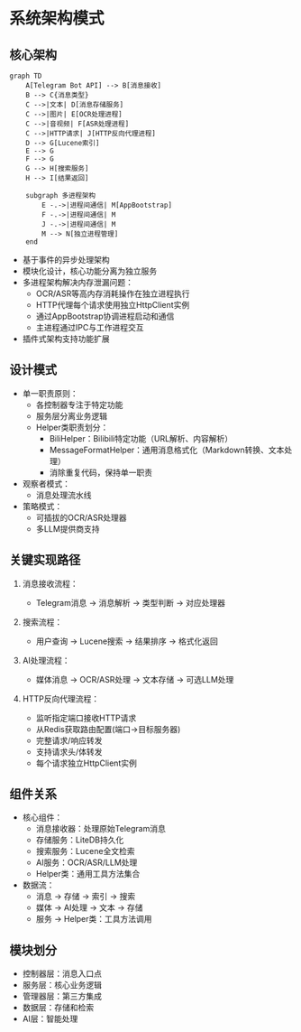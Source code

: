 # 系统架构模式

## 核心架构
```mermaid
graph TD
    A[Telegram Bot API] --> B[消息接收]
    B --> C{消息类型}
    C -->|文本| D[消息存储服务]
    C -->|图片| E[OCR处理进程]
    C -->|音视频| F[ASR处理进程]
    C -->|HTTP请求| J[HTTP反向代理进程]
    D --> G[Lucene索引]
    E --> G
    F --> G
    G --> H[搜索服务]
    H --> I[结果返回]
    
    subgraph 多进程架构
        E -.->|进程间通信| M[AppBootstrap]
        F -.->|进程间通信| M
        J -.->|进程间通信| M
        M --> N[独立进程管理]
    end
```

- 基于事件的异步处理架构
- 模块化设计，核心功能分离为独立服务
- 多进程架构解决内存泄漏问题：
  - OCR/ASR等高内存消耗操作在独立进程执行
  - HTTP代理每个请求使用独立HttpClient实例
  - 通过AppBootstrap协调进程启动和通信
  - 主进程通过IPC与工作进程交互
- 插件式架构支持功能扩展

## 设计模式
- 单一职责原则：
  - 各控制器专注于特定功能
  - 服务层分离业务逻辑
  - Helper类职责划分：
    - BiliHelper：Bilibili特定功能（URL解析、内容解析）
    - MessageFormatHelper：通用消息格式化（Markdown转换、文本处理）
    - 消除重复代码，保持单一职责
- 观察者模式：
  - 消息处理流水线
- 策略模式：
  - 可插拔的OCR/ASR处理器
  - 多LLM提供商支持

## 关键实现路径
1. 消息接收流程：
   - Telegram消息 → 消息解析 → 类型判断 → 对应处理器

2. 搜索流程：
   - 用户查询 → Lucene搜索 → 结果排序 → 格式化返回

3. AI处理流程：
   - 媒体消息 → OCR/ASR处理 → 文本存储 → 可选LLM处理
   
4. HTTP反向代理流程：
   - 监听指定端口接收HTTP请求
   - 从Redis获取路由配置(端口→目标服务器)
   - 完整请求/响应转发
   - 支持请求头/体转发
   - 每个请求独立HttpClient实例

## 组件关系
- 核心组件：
  - 消息接收器：处理原始Telegram消息
  - 存储服务：LiteDB持久化
  - 搜索服务：Lucene全文检索
  - AI服务：OCR/ASR/LLM处理
  - Helper类：通用工具方法集合
- 数据流：
  - 消息 → 存储 → 索引 → 搜索
  - 媒体 → AI处理 → 文本 → 存储
  - 服务 → Helper类：工具方法调用

## 模块划分
- 控制器层：消息入口点
- 服务层：核心业务逻辑
- 管理器层：第三方集成
- 数据层：存储和检索
- AI层：智能处理
